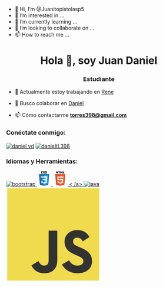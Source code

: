 - 👋 Hi, I’m @Juanitopistolasp5
- 👀 I’m interested in ...
- 🌱 I’m currently learning ...
- 💞️ I’m looking to collaborate on ...
- 📫 How to reach me ...

<h1 align="center">Hola 👋, soy Juan Daniel</h1>
<h3 align="center">Estudiante</h3>

- 🔭 Actualmente estoy trabajando en [Rene](Rene.com)

- 👯 Busco colaborar en [Daniel](José.mx)

- 📫 Cómo contactarme **torres398@gmail.com**

<h3 align="left">Conéctate conmigo:</h3>
<p align ="izquierda">
<a href="https://fb.com/daniel vd" target="blank"><img align="center" src="https://raw.githubusercontent.com/rahuldkjain/github -profile-readme-generator/master/src/images/icons/Social/facebook.svg" alt="daniel vd" height="30" width="40" /></a>
<a href="https://instagram.com/danieltl.398" target="blank"><img align="center" src="https://raw.githubusercontent.com/rahuldkjain/github-profile-readme -generator/master/src/images/icons/Social/instagram.svg" alt="danieltl.398" height="30" width="40" /></a>
</p>

<h3 align="left ">Idiomas y Herramientas:</h3>
<p align="left"> <a href="https://getbootstrap.com" target="_blank" rel="noreferrer"> <img src="https://raw.githubusercontent.com/devicons/devicon /master/icons/bootstrap/bootstrap-plain-wordmark.svg" alt="bootstrap" width="40" height="40"/> </a> <a href="https://www.w3schools.com /css/" target="_blank" rel="noreferrer"> <img src="https://raw.githubusercontent.com/devicons/devicon/master/icons/css3/css3-original-wordmark.svg" alt= "css3" width="40" height="40"/> </a> <a href="https://www.w3.org/html/" target="_blank" rel="noreferrer"> <img src="https://raw.githubusercontent.com/devicons/devicon/master/icons/html5/html5-original-wordmark.svg" alt="html5" width="40" height="40"/> < /a> <a href="https://www.java.com" target="_blank" rel="noreferrer"> <img src="https://raw.githubusercontent.com/devicons/devicon/master/ iconos/java/java-original.svg" alt="java" width="40" height="40"/> </a> <a href="https://developer.mozilla.org/en-US/ docs/Web/JavaScript" target="_blank" rel="noreferrer"> <img src="https://raw.githubusercontent.com/devicons/devicon/master/icons/javascript/javascript-original.svg" alt= "javascript"ancho="40" altura="40"/></a></p>
